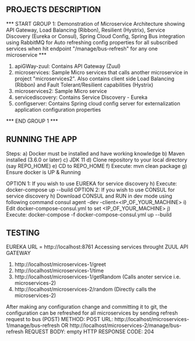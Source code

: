 PROJECTS DESCRIPTION
--------------------

*** START GROUP 1: Demonstration of Microservice Architecture showing API Gateway, Load Balancing (Ribbon), Resilient (Hystrix), Service Discovery (Eureka or Consul), Spring Cloud Config, Spring Bus integration using RabbitMQ for Auto refreshing config properties for all subscribed services when hit endpoint "/manage/bus-refresh" for any one microservice ***
1. apiGWay-zuul: Contains API Gateway (Zuul)
2. microservices: Sample Micro services that calls another microservice in project "microservices2". Also contains client side Load Balancing (Ribbon) and Fault Tolerant/Resilient capabilities (Hystrix)
3. microservices2: Sample Micro service
4. servicediscovery: Contains Service Discovery - Eureka
5. configserver: Contains Spring cloud config server for externalization application configuration properties

*** END GROUP 1 ***

RUNNING THE APP
---------------

Steps: 
  a) Docker must be installed and have working knowledge
  b) Maven installed (3.6.0 or later)
  c) JDK 11
  d) Clone repository to your local directory (say REPO_HOME)
  e) CD to REPO_HOME
  f) Execute: mvn clean package
  g) Ensure docker is UP & Running

OPTION 1: If you wish to use EUREKA for service discovery
  h) Execute: docker-compose up --build
OPTION 2: If you wish to use CONSUL for service discovery
  h) Download CONSUL and RUN in dev mode using following command
     consul agent -dev -client=<IP_OF_YOUR_MACHINE>
  i) Edit docker-compose-consul.yml to set <IP_OF_YOUR_MACHINE>
  j) Execute: docker-compose -f docker-compose-consul.yml up --build
  
TESTING
-------
EUREKA URL = http://localhost:8761
Accessing services throught ZUUL API GATEWAY
  1. http://localhost/microservices-1/greet
  2. http://localhost/microservices-1/time
  3. http://localhost/microservices-1/getRandom (Calls anoter service i.e. microservices-2)
  4. http://localhost/microservices-2/random (Directly calls the microservices-2)

After making any configuration change and committing it to git, the configuration can be refreshed for all microservices by sending refresh request to bus (POST)
  METHOD: POST
  URL: http://localhost/microservices-1/manage/bus-refresh
      OR http://localhost/microservices-2/manage/bus-refresh
  REQUEST BODY: empty
  HTTP RESPONSE CODE: 204

